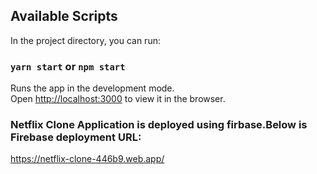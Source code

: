 ## Available Scripts

In the project directory, you can run:

### `yarn start` or `npm start`

Runs the app in the development mode.\
Open [http://localhost:3000](http://localhost:3000) to view it in the browser.

### Netflix Clone Application is deployed using firbase.Below is Firebase deployment URL:

https://netflix-clone-446b9.web.app/

